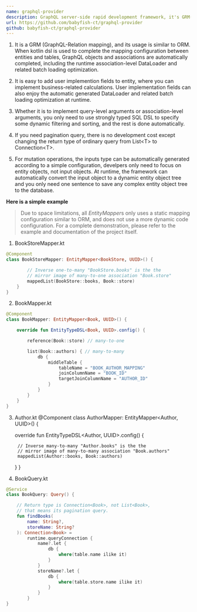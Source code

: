 ```yaml
---
name: graphql-provider
description: GraphQL server-side rapid development framework, it's GRM(GraphQL relation Mapping), if users use RDBMS to manage persistent data, it can help users to quickly build GraphQL services in the shortest time (based on kotlin and R2DBC)
url: https://github.com/babyfish-ct/graphql-provider
github: babyfish-ct/graphql-provider
---
```


1. It is a GRM (GraphQL-Relation mapping), and its usage is similar to ORM. When kotlin dsl is used to complete the mapping configuration between entities and tables, GraphQL objects and associations are automatically completed, including the runtime association-level DataLoader and related batch loading optimization.

2. It is easy to add user implemention fields to entity, where you can implement business-related calculations. User implementation fields can also enjoy the automatic generated DataLoader and related batch loading optimization at runtime.

3. Whether it is to implement query-level arguments or association-level arguments, you only need to use  strongly typed SQL DSL to specify some dynamic filtering and sorting, and the rest is done automatically.

4. If you need pagination query, there is no development cost except changing the return type of ordinary query from List&lt;T&gt; to Connection&lt;T&gt;.

5. For mutation operations, the inputs type can be automatically generated according to a simple configuration, develpers only need to focus on entity objects, not input objects. At runtime, the framework can automatically convert the input object to a dynamic entity object tree and you only need one sentence to save any complex entity object tree to the database.

**Here is a simple example** 

> Due to space limitations, all *EntityMapper*s only uses a static mapping configuration similar to ORM, and does not use a more dynamic code configuration. For a complete demonstration, please refer to the example and documentation of the project itself.

1. BookStoreMapper.kt
```kt
@Component
class BookStoreMapper: EntityMapper<BookStore, UUID>() {

        // Inverse one-to-many "BookStore.books" is the the 
        // mirror image of many-to-one association "Book.store"
        mappedList(BookStore::books, Book::store)
    }
}
```

2. BookMapper.kt
```kt
@Component
class BookMapper: EntityMapper<Book, UUID>() {

    override fun EntityTypeDSL<Book, UUID>.config() {

        reference(Book::store) // many-to-one

        list(Book::authors) { // many-to-many
            db {
                middleTable {
                    tableName = "BOOK_AUTHOR_MAPPING"
                    joinColumnName = "BOOK_ID"
                    targetJoinColumnName = "AUTHOR_ID"
                }
            }
        }
    }
}
```

3. Author.kt
@Component
class AuthorMapper: EntityMapper<Author, UUID>() {

    override fun EntityTypeDSL<Author, UUID>.config() {

        // Inverse many-to-many "Author.books" is the the 
        // mirror image of many-to-many association "Book.authors"
        mappedList(Author::books, Book::authors)
    }
}

4. BookQuery.kt

```kt
@Service
class BookQuery: Query() {

    // Return type is Connection<Book>, not List<Book>,
    // that means its pagination query.
    fun findBooks(
        name: String?,
        storeName: String?
    ): Connection<Book> = 
        runtime.queryConnection {
            name?.let {
                db {
                    where(table.name ilike it)
                }
            }
            storeName?.let {
                db {
                    where(table.store.name ilike it)
                }
            }
        }
}
```

